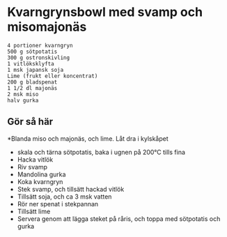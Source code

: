 # Kvarngrynsbowl med svamp och misomajonäs
```
4 portioner kvarngryn
500 g sötpotatis
300 g ostronskivling
1 vitlöksklyfta
1 msk japansk soja
Lime (frukt eller koncentrat)
200 g bladspenat
1 1/2 dl majonäs
2 msk miso
halv gurka
```

## Gör så här
*Blanda miso och majonäs, och lime. Låt dra i kylskåpet
* skala och tärna sötpotatis, baka i ugnen på 200°C tills fina
* Hacka vitlök
* Riv svamp
* Mandolina gurka
* Koka kvarngryn
* Stek svamp, och tillsätt hackad vitlök
* Tillsätt soja, och ca 3 msk vatten
* Rör ner spenat i stekpannan
* Tillsätt lime
* Servera genom att lägga steket på råris, och toppa med sötpotatis och gurka
